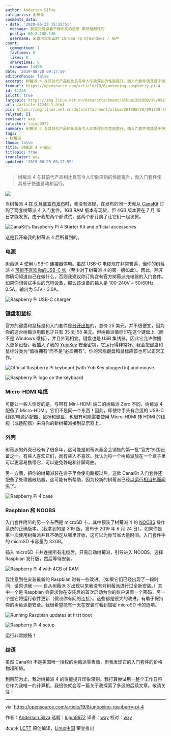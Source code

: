 ```yaml
---
author: Anderson Silva
categories: 树莓派
comments_data:
- date: '2020-06-23 15:32:51'
  message: 我就觉得读着不像中文的语序 果然是翻译的
  postip: 60.2.100.146
  username: 来自河北唐山的 Chrome 78.0|Windows 7 用户
count:
  commentnum: 1
  favtimes: 0
  likes: 0
  sharetimes: 0
  viewnum: 14490
date: '2019-08-20 09:17:59'
editorchoice: false
excerpt: 树莓派 4 与其前代产品相比具有令人印象深刻的性能提升，而入门套件使其易于快速启动和运行。
fromurl: https://opensource.com/article/19/8/unboxing-raspberry-pi-4
id: 11248
islctt: true
largepic: https://img.linux.net.cn/data/attachment/album/201908/20/091730rl99q2ahycd4sz9h.jpg
url: /article-11248-1.html
pic: https://img.linux.net.cn/data/attachment/album/201908/20/091730rl99q2ahycd4sz9h.jpg.thumb.jpg
related: []
reviewer: wxy
selector: lujun9972
summary: 树莓派 4 与其前代产品相比具有令人印象深刻的性能提升，而入门套件使其易于快速启动和运行。
tags:
- 树莓派
thumb: false
title: 树莓派 4 开箱记
titlepic: true
translator: wxy
updated: '2019-08-20 09:17:59'
---
```



> 
> 树莓派 4 与其前代产品相比具有令人印象深刻的性能提升，而入门套件使其易于快速启动和运行。
> 
> 
> 


![](/data/attachment/album/201908/20/091730rl99q2ahycd4sz9h.jpg)


当树莓派 4 [在 6 月底宣布发布](https://opensource.com/article/19/6/raspberry-pi-4)时，我没有迟疑，在发布的同一天就从 [CanaKit](https://www.canakit.com/raspberry-pi-4-starter-kit.html) 订购了两套树莓派 4 入门套件。1GB RAM 版本有现货，但 4GB 版本要在 7 月 19 日才能发货。由于我想两个都试试，这两个都订购了让它们一起发货。


![CanaKit's Raspberry Pi 4 Starter Kit and official accessories](/data/attachment/album/201908/20/091804pt37j5xsjtjf1t7f.jpg "CanaKit's Raspberry Pi 4 Starter Kit and official accessories")


这是我开箱我的树莓派 4 后所看到的。


### 电源


树莓派 4 使用 USB-C 连接器供电。虽然 USB-C 电缆现在非常普遍，但你的树莓派 4 [可能不喜欢你的USB-C 线](https://www.techrepublic.com/article/your-new-raspberry-pi-4-wont-power-on-usb-c-cable-problem-now-officially-confirmed/)（至少对于树莓派 4 的第一版如此）。因此，除非你确切知道自己在做什么，否则我建议你订购含有官方树莓派充电器的入门套件。如果你想尝试手头的充电设备，那么该设备的输入是 100-240V ~ 50/60Hz 0.5A，输出为 5.1V - 3.0A。


![Raspberry Pi USB-C charger](/data/attachment/album/201908/20/091805wvzvbeeqkv6xzlze.jpg "Raspberry Pi USB-C charger")


### 键盘和鼠标


官方的键盘和鼠标是和入门套件是[分开出售](https://www.canakit.com/official-raspberry-pi-keyboard-mouse.html?defpid=4476)的，总价 25 美元，并不很便宜，因为你的这台树莓派电脑也才只有 35 到 55 美元。但树莓派徽标印在这个键盘上（而不是 Windows 徽标），并且外观相宜。键盘也是 USB 集线器，因此它允许你插入更多设备。我插入了我的 [YubiKey](https://www.yubico.com/products/yubikey-hardware/) 安全密钥，它运行得非常好。我会把键盘和鼠标分类为“值得拥有”而不是“必须拥有”。你的常规键盘和鼠标应该也可以正常工作。


![Official Raspberry Pi keyboard \(with YubiKey plugged in\) and mouse.](/data/attachment/album/201908/20/091806zxh8822s3hs8rsvx.jpg "Official Raspberry Pi keyboard (with YubiKey plugged in) and mouse.")


![Raspberry Pi logo on the keyboard](/data/attachment/album/201908/20/091806zab82fzjdcm8jyzo.jpg "Raspberry Pi logo on the keyboard")


### Micro-HDMI 电缆


可能让一些人惊讶的是，与带有 Mini-HDMI 端口的树莓派 Zero 不同，树莓派 4 配备了 Micro-HDMI。它们不是同一个东西！因此，即使你手头有合适的 USB-C 线缆/电源适配器、鼠标和键盘，也很有可能需要使用 Micro-HDMI 转 HDMI 的线缆（或适配器）来将你的新树莓派接到显示器上。


### 外壳


树莓派的外壳已经有了很多年，这可能是树莓派基金会销售的第一批“官方”外围设备之一。有些人喜欢它们，而有些人不喜欢。我认为将一个树莓派放在一个盒子里可以更容易携带它，可以避免静电和针脚弯曲。


另一方面，把你的树莓派装在盒子里会使电路板过热。这款 CanaKit 入门套件还配备了处理器散热器，这可能有所帮助，因为较新的树莓派已经[以运行相当热而闻名](https://www.theregister.co.uk/2019/07/22/raspberry_pi_4_too_hot_to_handle/)了。


![Raspberry Pi 4 case](/data/attachment/album/201908/20/091807veg4ygts6l6sd4nb.jpg "Raspberry Pi 4 case")


### Raspbian 和 NOOBS


入门套件附带的另一个东西是 microSD 卡，其中预装了树莓派 4 的 [NOOBS](https://www.raspberrypi.org/downloads/noobs/) 操作系统的正确版本。（我拿到的是 3.19 版，发布于 2019 年 6 月 24 日）。如果你是第一次使用树莓派并且不确定从哪里开始，这可以为你节省大量时间。入门套件中的 microSD 卡容量为 32GB。


插入 microSD 卡并连接所有电缆后，只需启动树莓派，引导进入 NOOBS，选择 Raspbian 发行版，然后等待安装。


![Raspberry Pi 4 with 4GB of RAM](/data/attachment/album/201908/20/091808k95izxqqgq5jqdz5.jpg "Raspberry Pi 4 with 4GB of RAM")


我注意到在安装最新的 Raspbian 时有一些改进。（如果它们已经出现了一段时间，请原谅我 —— 自从树莓派 3 出现以来我没有对树莓派进行过全新安装。）其中一个是 Raspbian 会要求你在安装后的首次启动为你的帐户设置一个密码，另一个是它将运行软件更新（假设你有网络连接）。这些都是很大的改进，有助于保持你的树莓派更安全。我很希望能有一天在安装时看到加密 microSD 卡的选项。


![Running Raspbian updates at first boot](/data/attachment/album/201908/20/091810lvc0jsku90kc1j8m.jpg "Running Raspbian updates at first boot")


![Raspberry Pi 4 setup](/data/attachment/album/201908/20/091812tznkp4f25np9ttz7.jpg "Raspberry Pi 4 setup")


运行非常顺畅！


### 结语


虽然 CanaKit 不是美国唯一授权的树莓派零售商，但我发现它的入门套件的价格物超所值。


到目前为止，我对树莓派 4 的性能提升印象深刻。我打算尝试用一整个工作日将它作为我唯一的计算机，我很快就会写一篇关于我探索了多远的后续文章。敬请关注！




---


via: <https://opensource.com/article/19/8/unboxing-raspberry-pi-4>


作者：[Anderson Silva](https://opensource.com/users/ansilvahttps://opensource.com/users/bennuttall) 选题：[lujun9972](https://github.com/lujun9972) 译者：[wxy](https://github.com/wxy) 校对：[wxy](https://github.com/wxy)


本文由 [LCTT](https://github.com/LCTT/TranslateProject) 原创编译，[Linux中国](https://linux.cn/) 荣誉推出